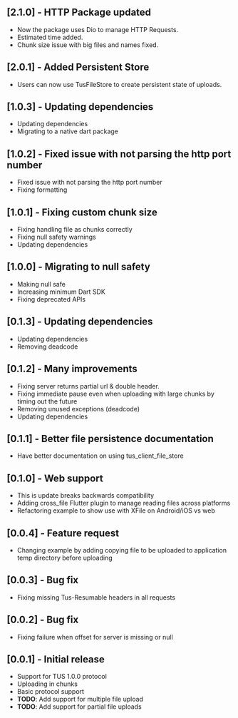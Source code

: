 ## [2.1.0] - HTTP Package updated

- Now the package uses Dio to manage HTTP Requests.
- Estimated time added.
- Chunk size issue with big files and names fixed.

## [2.0.1] - Added Persistent Store

- Users can now use TusFileStore to create persistent state of uploads.

## [1.0.3] - Updating dependencies

- Updating dependencies
- Migrating to a native dart package

## [1.0.2] - Fixed issue with not parsing the http port number

- Fixed issue with not parsing the http port number
- Fixing formatting

## [1.0.1] - Fixing custom chunk size

- Fixing handling file as chunks correctly
- Fixing null safety warnings
- Updating dependencies

## [1.0.0] - Migrating to null safety

- Making null safe
- Increasing minimum Dart SDK
- Fixing deprecated APIs

## [0.1.3] - Updating dependencies

- Updating dependencies
- Removing deadcode

## [0.1.2] - Many improvements

- Fixing server returns partial url & double header.
- Fixing immediate pause even when uploading with large chunks by timing out the future
- Removing unused exceptions (deadcode)
- Updating dependencies

## [0.1.1] - Better file persistence documentation

- Have better documentation on using tus_client_file_store

## [0.1.0] - Web support

- This is update breaks backwards compatibility
- Adding cross_file Flutter plugin to manage reading files across platforms
- Refactoring example to show use with XFile on Android/iOS vs web

## [0.0.4] - Feature request

- Changing example by adding copying file to be uploaded to application temp directory before uploading

## [0.0.3] - Bug fix

- Fixing missing Tus-Resumable headers in all requests

## [0.0.2] - Bug fix

- Fixing failure when offset for server is missing or null

## [0.0.1] - Initial release

- Support for TUS 1.0.0 protocol
- Uploading in chunks
- Basic protocol support
- **TODO**: Add support for multiple file upload
- **TODO**: Add support for partial file uploads
